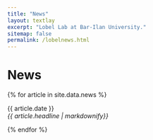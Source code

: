 ```yaml
---
title: "News"
layout: textlay
excerpt: "Lobel Lab at Bar-Ilan University."
sitemap: false
permalink: /lobelnews.html
---
```


# News

{% for article in site.data.news %}
<p>{{ article.date }} <br>
<em>{{ article.headline | markdownify}}</em></p>
{% endfor %}
